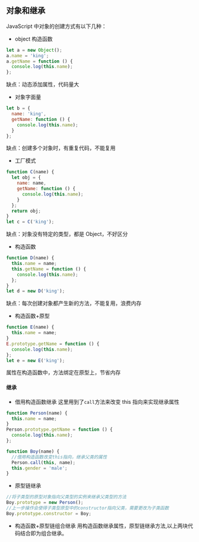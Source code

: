 ## 对象和继承

JavaScript 中对象的创建方式有以下几种：

- object 构造函数

```js
let a = new Object();
a.name = 'king';
a.getName = function () {
  console.log(this.name);
};
```

缺点：动态添加属性，代码量大

- 对象字面量

```js
let b = {
  name: 'king',
  getName: function () {
    console.log(this.name);
  }
};
```

缺点：创建多个对象时，有重复代码，不能复用

- 工厂模式

```js
function C(name) {
  let obj = {
    name: name,
    getName: function () {
      console.log(this.name);
    }
  };
  return obj;
}
let c = C('king');
```

缺点：对象没有特定的类型，都是 Object，不好区分

- 构造函数

```js
function D(name) {
  this.name = name;
  this.getName = function () {
    console.log(this.name);
  };
}
let d = new D('king');
```

缺点：每次创建对象都产生新的方法，不能复用，浪费内存

- 构造函数+原型

```js
function E(name) {
  this.name = name;
}
E.prototype.getName = function () {
  console.log(this.name);
};
let e = new E('king');
```

属性在构造函数中，方法绑定在原型上，节省内存

#### 继承

- 借用构造函数继承
  这里用到了`call`方法来改变 this 指向来实现继承属性

```js
function Person(name) {
  this.name = name;
}
Person.prototype.getName = function () {
  console.log(this.name);
};

function Boy(name) {
  //借用构造函数改变this指向，继承父类的属性
  Person.call(this, name);
  this.gender = 'male';
}
```

- 原型链继承

```js
//将子类型的原型对象指向父类型的实例来继承父类型的方法
Boy.prototype = new Person();
//上一步操作会使得子类型原型中的constructor指向父类，需要更改为子类函数
Boy.prototype.constructor = Boy;
```

- 构造函数+原型链组合继承
  用构造函数继承属性，原型链继承方法,以上两块代码结合即为组合继承。

